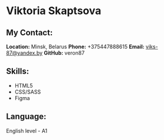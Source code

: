 # Viktoria Skaptsova

## My Contact:
  
**Location:** Minsk, Belarus
**Phone:** +375447888615
**Email:** viks-87@yandex.by
**GitHub:** veron87

## Skills:
- HTML5 
- CSS/SASS
- Figma

## Language:
English level - A1